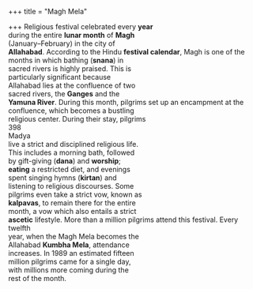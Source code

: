 +++
title = "Magh Mela"

+++
Religious festival celebrated every **year**  
during the entire **lunar month** of **Magh**  
(January–February) in the city of  
**Allahabad**. According to the Hindu **festival calendar**, Magh is one of the  
months in which bathing (**snana**) in  
sacred rivers is highly praised. This is  
particularly significant because  
Allahabad lies at the confluence of two  
sacred rivers, the **Ganges** and the  
**Yamuna River**. During this month, pilgrims set up an encampment at the confluence, which becomes a bustling  
religious center. During their stay, pilgrims  
398  
Madya  
live a strict and disciplined religious life.  
This includes a morning bath, followed  
by gift-giving (**dana**) and **worship**;  
**eating** a restricted diet, and evenings  
spent singing hymns (**kirtan**) and  
listening to religious discourses. Some  
pilgrims even take a strict vow, known as  
**kalpavas**, to remain there for the entire  
month, a vow which also entails a strict  
**ascetic** lifestyle. More than a million pilgrims attend this festival. Every twelfth  
year, when the Magh Mela becomes the  
Allahabad **Kumbha Mela**, attendance  
increases. In 1989 an estimated fifteen  
million pilgrims came for a single day,  
with millions more coming during the  
rest of the month.
